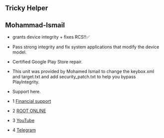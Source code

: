 ## Tricky Helper

## Mohammad-Ismail

- grants device integrity + fixes RCS!!✅
  
- Pass strong integrity and fix system applications that modify the device model.

- Certified Google Play Store repair.

- This unit was provided by Mohamed Ismail to change the keybox.xml and target.txt and add security_patch.txt to help you bypass PlayIntegrity.

- Support here.

- 1 [Financial support](https://t.me/APK_MN312001/3437)
- 2 [ROOT ONLINE](https://t.me/ROOT_MN312001)
- 3 [YouTube](https://www.youtube.com/@SY4G)
- 4 [Telegram](https://t.me/MN312001)
